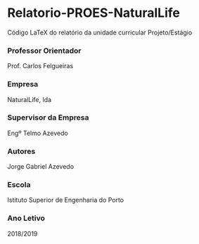 # Relatorio-PROES-NaturalLife
Código LaTeX do relatório da unidade curricular Projeto/Estágio

### Professor Orientador ###
Prof. Carlos Felgueiras

### Empresa ###
NaturalLife, lda

### Supervisor da Empresa ###
Engº Telmo Azevedo

### Autores ###
Jorge Gabriel Azevedo 

### Escola ###
Istituto Superior de Engenharia do Porto

### Ano Letivo ###
2018/2019

